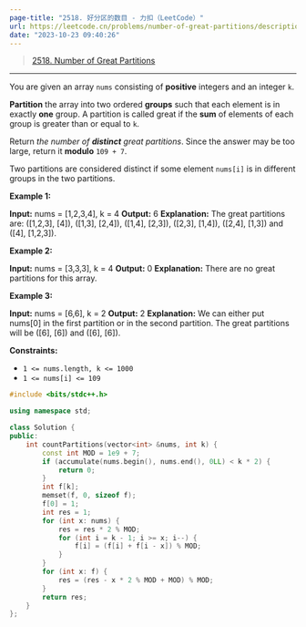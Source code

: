 ```yaml
---
page-title: "2518. 好分区的数目 - 力扣（LeetCode）"
url: https://leetcode.cn/problems/number-of-great-partitions/description/
date: "2023-10-23 09:40:26"
---
```


> [2518\. Number of Great Partitions](https://leetcode.cn/problems/number-of-great-partitions/)

---

You are given an array `nums` consisting of **positive** integers and an integer `k`.

**Partition** the array into two ordered **groups** such that each element is in exactly **one** group. A partition is called great if the **sum** of elements of each group is greater than or equal to `k`.

Return *the number of **distinct** great partitions*. Since the answer may be too large, return it **modulo** `109 + 7`.

Two partitions are considered distinct if some element `nums[i]` is in different groups in the two partitions.

**Example 1:**

**Input:** nums = \[1,2,3,4\], k = 4
**Output:** 6
**Explanation:** The great partitions are: (\[1,2,3\], \[4\]), (\[1,3\], \[2,4\]), (\[1,4\], \[2,3\]), (\[2,3\], \[1,4\]), (\[2,4\], \[1,3\]) and (\[4\], \[1,2,3\]).

**Example 2:**

**Input:** nums = \[3,3,3\], k = 4
**Output:** 0
**Explanation:** There are no great partitions for this array.

**Example 3:**

**Input:** nums = \[6,6\], k = 2
**Output:** 2
**Explanation:** We can either put nums\[0\] in the first partition or in the second partition.
The great partitions will be (\[6\], \[6\]) and (\[6\], \[6\]).

**Constraints:**

-   `1 <= nums.length, k <= 1000`
-   `1 <= nums[i] <= 109`

```cpp
#include <bits/stdc++.h>

using namespace std;

class Solution {
public:
    int countPartitions(vector<int> &nums, int k) {
        const int MOD = 1e9 + 7;
        if (accumulate(nums.begin(), nums.end(), 0LL) < k * 2) {
            return 0;
        }
        int f[k];
        memset(f, 0, sizeof f);
        f[0] = 1;
        int res = 1;
        for (int x: nums) {
            res = res * 2 % MOD;
            for (int i = k - 1; i >= x; i--) {
                f[i] = (f[i] + f[i - x]) % MOD;
            }
        }
        for (int x: f) {
            res = (res - x * 2 % MOD + MOD) % MOD;
        }
        return res;
    }
};
```